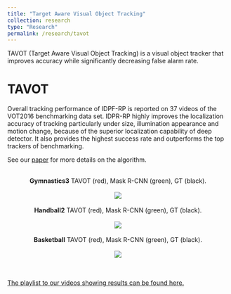 ```yaml
---
title: "Target Aware Visual Object Tracking"
collection: research
type: "Research"
permalink: /research/tavot
---
```



TAVOT (Target Aware Visual Object Tracking) is a visual object tracker that improves accuracy while significantly decreasing false alarm rate.

TAVOT
======

Overall tracking performance of IDPF-RP is reported on 37 videos of the VOT2016 benchmarking data set.  IDPR-RP highly improves the localization accuracy of tracking particularly under size, illumination appearance and motion change, because of the superior localization capability of deep detector. It also provides the highest success rate and outperforms the top trackers of benchmarking.

See our [paper](https://link.springer.com/chapter/10.1007/978-3-030-27272-2_16) for more details on the algorithm.


<p align="center">
 <br>
   <strong>Gymnastics3</strong>
 TAVOT (red), Mask R-CNN (green), GT (black).
 <br/>
 <br/>
  <img src="gymnastics3_tavot.gif">
 <br/>
 <br/>
   <strong>Handball2</strong>
 TAVOT (red), Mask R-CNN (green), GT (black).
 <br/>
 <br/>
  <img src="handball2_tavot.gif">
 <br/>
 <br/>
  <strong>Basketball</strong>
 TAVOT (red), Mask R-CNN (green), GT (black).
 <br/>
 <br/>
  <img src="basketball_tavot.gif">
 <br/>
  <br><br>
</p>

[The playlist to our videos showing results can be found here.](https://www.youtube.com/playlist?list=PLMzonaXew-5555SlsP07XRKy8QEtOUIuw "Youtube Playlist")
